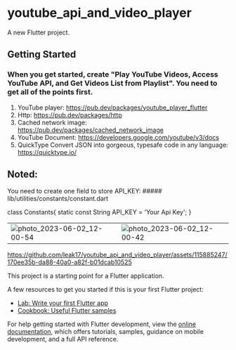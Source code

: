 # youtube_api_and_video_player

A new Flutter project.

## Getting Started 
### When you get started, create "Play YouTube Videos, Access YouTube API, and Get Videos List from Playlist". You need to get all of the points first.
1. YouTube player: https://pub.dev/packages/youtube_player_flutter
2. Http: https://pub.dev/packages/http
3. Cached network image: https://pub.dev/packages/cached_network_image
4. YouTube Document: https://developers.google.com/youtube/v3/docs
5. QuickType Convert JSON into gorgeous, typesafe code in any language: https://quicktype.io/


## Noted:
You need to create one field to store API_KEY: ##### lib/utilities/constants/constant.dart

class Constants{
  static const String API_KEY = 'Your Api Key';
}

| | |
| --- | --- |
| ![photo_2023-06-02_12-00-54](https://github.com/leak17/youtube_api_and_video_player/assets/115885247/99b160be-7162-4c13-95cd-5ffd533806fe) | ![photo_2023-06-02_12-00-42](https://github.com/leak17/youtube_api_and_video_player/assets/115885247/3b299f5e-9a0c-4da3-89d4-1576681c65ad) |
https://github.com/leak17/youtube_api_and_video_player/assets/115885247/170ee35b-da88-40a0-a82f-b01dcab10525



This project is a starting point for a Flutter application.

A few resources to get you started if this is your first Flutter project:

- [Lab: Write your first Flutter app](https://docs.flutter.dev/get-started/codelab)
- [Cookbook: Useful Flutter samples](https://docs.flutter.dev/cookbook)

For help getting started with Flutter development, view the
[online documentation](https://docs.flutter.dev/), which offers tutorials,
samples, guidance on mobile development, and a full API reference.
